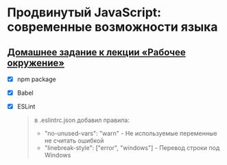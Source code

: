 # Продвинутый JavaScript: современные возможности языка
## [Домашнее задание к лекции «Рабочее окружение»](https://github.com/TomSG03/ajs-homeworks/tree/master/workspace)
- [x] npm package
- [x] Babel
- [x] ESLint 

  > в .eslintrc.json добавил правила:
  >  - "no-unused-vars": "warn" - Не используемые переменные не считать ошибкой 
  >  - "linebreak-style": ["error", "windows"] - Перевод строки под Windows
